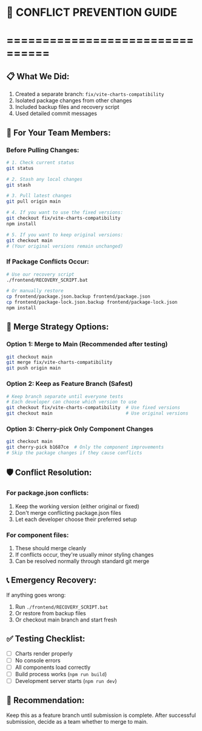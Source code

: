 # 🚨 CONFLICT PREVENTION GUIDE

# ================================

## 📋 What We Did:

1. Created a separate branch: `fix/vite-charts-compatibility`
2. Isolated package changes from other changes
3. Included backup files and recovery script
4. Used detailed commit messages

## 🔄 For Your Team Members:

### Before Pulling Changes:

```bash
# 1. Check current status
git status

# 2. Stash any local changes
git stash

# 3. Pull latest changes
git pull origin main

# 4. If you want to use the fixed versions:
git checkout fix/vite-charts-compatibility
npm install

# 5. If you want to keep original versions:
git checkout main
# (Your original versions remain unchanged)
```

### If Package Conflicts Occur:

```bash
# Use our recovery script
./frontend/RECOVERY_SCRIPT.bat

# Or manually restore
cp frontend/package.json.backup frontend/package.json
cp frontend/package-lock.json.backup frontend/package-lock.json
npm install
```

## 🎯 Merge Strategy Options:

### Option 1: Merge to Main (Recommended after testing)

```bash
git checkout main
git merge fix/vite-charts-compatibility
git push origin main
```

### Option 2: Keep as Feature Branch (Safest)

```bash
# Keep branch separate until everyone tests
# Each developer can choose which version to use
git checkout fix/vite-charts-compatibility  # Use fixed versions
git checkout main                           # Use original versions
```

### Option 3: Cherry-pick Only Component Changes

```bash
git checkout main
git cherry-pick b1687ce  # Only the component improvements
# Skip the package changes if they cause conflicts
```

## 🛡️ Conflict Resolution:

### For package.json conflicts:

1. Keep the working version (either original or fixed)
2. Don't merge conflicting package.json files
3. Let each developer choose their preferred setup

### For component files:

1. These should merge cleanly
2. If conflicts occur, they're usually minor styling changes
3. Can be resolved normally through standard git merge

## 📞 Emergency Recovery:

If anything goes wrong:

1. Run `./frontend/RECOVERY_SCRIPT.bat`
2. Or restore from backup files
3. Or checkout main branch and start fresh

## ✅ Testing Checklist:

- [ ] Charts render properly
- [ ] No console errors
- [ ] All components load correctly
- [ ] Build process works (`npm run build`)
- [ ] Development server starts (`npm run dev`)

## 🎯 Recommendation:

Keep this as a feature branch until submission is complete.
After successful submission, decide as a team whether to merge to main.
